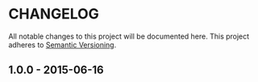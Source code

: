 # CHANGELOG

All notable changes to this project will be documented here.
This project adheres to [Semantic Versioning](http://semver.org/).

## 1.0.0 - 2015-06-16
